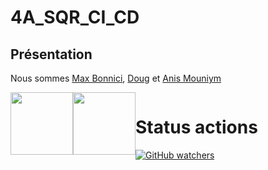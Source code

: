 # 4A_SQR_CI_CD


## Présentation

Nous sommes [Max Bonnici](https://github.com/MaxBonnici), [Doug](https://github.com/DoganKaptan) et [Anis Mouniym](https://github.com/AnisMouniym)

<div style="display: flex; flex_direction: row;">
<img centering src="https://user-images.githubusercontent.com/95021980/210582471-8ddd094d-ac9d-4e56-8dad-29d0fd7e7058.png" width="100" height="100" />
<a href="twitch.tv/esicast"><img src="https://user-images.githubusercontent.com/95011291/210586766-d2a52a72-45c3-480d-9545-15d152e0efc8.png" width="100" height="100"><a />
<div />


# Status actions

[![GitHub watchers](https://img.shields.io/github/watchers/MaxBonnici/4A_SQR_CI_CD.svg?style=social&label=Watch&maxAge=2592000)](https://GitHub.com/MaxBonnici/4A_SQR_CI_CD/watchers/)
